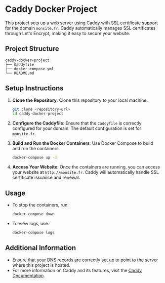 # Caddy Docker Project

This project sets up a web server using Caddy with SSL certificate support for the domain `monsite.fr`. Caddy automatically manages SSL certificates through Let's Encrypt, making it easy to secure your website.

## Project Structure

```
caddy-docker-project
├── Caddyfile
├── docker-compose.yml
└── README.md
```

## Setup Instructions

1. **Clone the Repository**: 
   Clone this repository to your local machine.

   ```bash
   git clone <repository-url>
   cd caddy-docker-project
   ```

2. **Configure the Caddyfile**: 
   Ensure that the `Caddyfile` is correctly configured for your domain. The default configuration is set for `monsite.fr`.

3. **Build and Run the Docker Containers**: 
   Use Docker Compose to build and run the containers.

   ```bash
   docker-compose up -d
   ```

4. **Access Your Website**: 
   Once the containers are running, you can access your website at `http://monsite.fr`. Caddy will automatically handle SSL certificate issuance and renewal.

## Usage

- To stop the containers, run:

  ```bash
  docker-compose down
  ```

- To view logs, use:

  ```bash
  docker-compose logs
  ```

## Additional Information

- Ensure that your DNS records are correctly set up to point to the server where this project is hosted.
- For more information on Caddy and its features, visit the [Caddy Documentation](https://caddyserver.com/docs/).